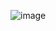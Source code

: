 ![image](https://github.com/proxdme/Dronov_AQA79-208111/assets/150331791/a489f26c-415a-4177-a48c-a5df9668e96b)


